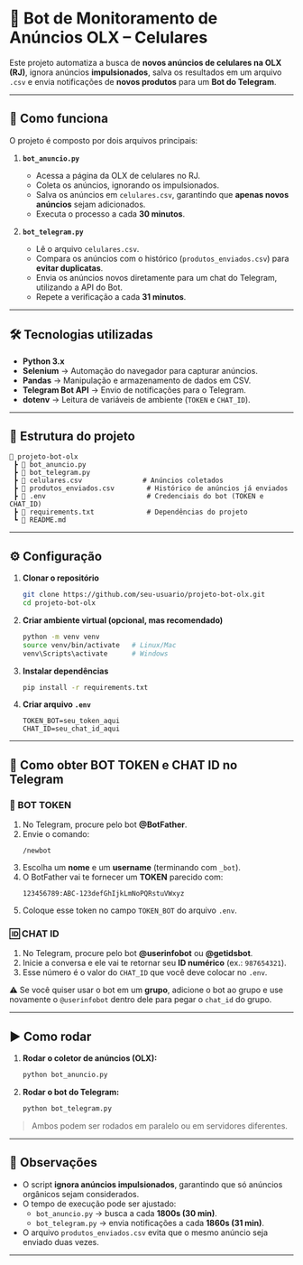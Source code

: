# 📱 Bot de Monitoramento de Anúncios OLX – Celulares  

Este projeto automatiza a busca de **novos anúncios de celulares na OLX (RJ)**, ignora anúncios **impulsionados**, salva os resultados em um arquivo `.csv` e envia notificações de **novos produtos** para um **Bot do Telegram**.  

---

## 🚀 Como funciona  

O projeto é composto por dois arquivos principais:  

1. **`bot_anuncio.py`**  
   - Acessa a página da OLX de celulares no RJ.  
   - Coleta os anúncios, ignorando os impulsionados.  
   - Salva os anúncios em `celulares.csv`, garantindo que **apenas novos anúncios** sejam adicionados.  
   - Executa o processo a cada **30 minutos**.  

2. **`bot_telegram.py`**  
   - Lê o arquivo `celulares.csv`.  
   - Compara os anúncios com o histórico (`produtos_enviados.csv`) para **evitar duplicatas**.  
   - Envia os anúncios novos diretamente para um chat do Telegram, utilizando a API do Bot.  
   - Repete a verificação a cada **31 minutos**.  

---

## 🛠️ Tecnologias utilizadas  

- **Python 3.x**  
- **Selenium** → Automação do navegador para capturar anúncios.  
- **Pandas** → Manipulação e armazenamento de dados em CSV.  
- **Telegram Bot API** → Envio de notificações para o Telegram.  
- **dotenv** → Leitura de variáveis de ambiente (`TOKEN` e `CHAT_ID`).  

---

## 📂 Estrutura do projeto  

```
📁 projeto-bot-olx
 ┣ 📜 bot_anuncio.py
 ┣ 📜 bot_telegram.py
 ┣ 📜 celulares.csv               # Anúncios coletados
 ┣ 📜 produtos_enviados.csv        # Histórico de anúncios já enviados
 ┣ 📜 .env                         # Credenciais do bot (TOKEN e CHAT_ID)
 ┣ 📜 requirements.txt             # Dependências do projeto
 ┗ 📜 README.md
```

---

## ⚙️ Configuração  

1. **Clonar o repositório**  
   ```bash
   git clone https://github.com/seu-usuario/projeto-bot-olx.git
   cd projeto-bot-olx
   ```

2. **Criar ambiente virtual (opcional, mas recomendado)**  
   ```bash
   python -m venv venv
   source venv/bin/activate   # Linux/Mac
   venv\Scripts\activate      # Windows
   ```

3. **Instalar dependências**  
   ```bash
   pip install -r requirements.txt
   ```

4. **Criar arquivo `.env`**  
   ```env
   TOKEN_BOT=seu_token_aqui
   CHAT_ID=seu_chat_id_aqui
   ```

---

## 🤖 Como obter BOT TOKEN e CHAT ID no Telegram  

### 🔑 BOT TOKEN  
1. No Telegram, procure pelo bot **@BotFather**.  
2. Envie o comando:  
   ```
   /newbot
   ```  
3. Escolha um **nome** e um **username** (terminando com `_bot`).  
4. O BotFather vai te fornecer um **TOKEN** parecido com:  
   ```
   123456789:ABC-123defGhIjkLmNoPQRstuVWxyz
   ```  
5. Coloque esse token no campo `TOKEN_BOT` do arquivo `.env`.  

### 🆔 CHAT ID  
1. No Telegram, procure pelo bot **@userinfobot** ou **@getidsbot**.  
2. Inicie a conversa e ele vai te retornar seu **ID numérico** (ex.: `987654321`).  
3. Esse número é o valor do `CHAT_ID` que você deve colocar no `.env`.  

⚠️ Se você quiser usar o bot em um **grupo**, adicione o bot ao grupo e use novamente o `@userinfobot` dentro dele para pegar o `chat_id` do grupo.  

---

## ▶️ Como rodar  

1. **Rodar o coletor de anúncios (OLX):**  
   ```bash
   python bot_anuncio.py
   ```

2. **Rodar o bot do Telegram:**  
   ```bash
   python bot_telegram.py
   ```

> Ambos podem ser rodados em paralelo ou em servidores diferentes.  

---

## 📌 Observações  

- O script **ignora anúncios impulsionados**, garantindo que só anúncios orgânicos sejam considerados.  
- O tempo de execução pode ser ajustado:  
  - `bot_anuncio.py` → busca a cada **1800s (30 min)**.  
  - `bot_telegram.py` → envia notificações a cada **1860s (31 min)**.  
- O arquivo `produtos_enviados.csv` evita que o mesmo anúncio seja enviado duas vezes.  

---
